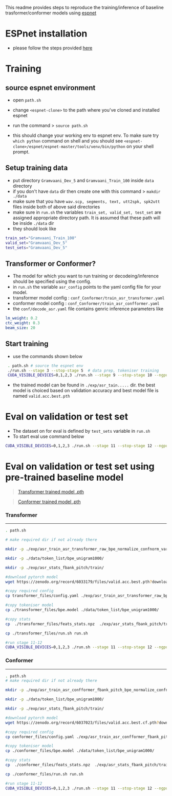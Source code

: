 
This readme provides steps to reproduce the training/inference of baseline trasformer/conformer models using [espnet](https://github.com/espnet/espnet)


# ESPnet installation
* please follow the steps provided [here](https://espnet.github.io/espnet/installation.html#step-2-installation-espnet)

# Training

## source espnet environment

* open `path.sh` 
* change `<espnet-clone>` to the path where you've cloned and installed espnet
* run the command > `source path.sh`

* this should change your working env to espnet env. To make sure try `which python` command on shell and you should see  `<espnet-clone>/espnet/espnet-master/tools/venv/bin/python` on your shell prompt. 

## Setup training data

* put directory `Gramvaani_Dev_5` and `Gramvaani_Train_100` inside `data` directory 
* if you don't have  `data` dir then create one with this command > `makdir ./data`
* make sure that you have `wav.scp, segments, text, utt2spk, spk2utt` files inside both of above said directories
* make sure in `run.sh`  the variables `train_set, valid_set, test_set` are assigned appropriate directory path. It is assumed that these path will be inside `./data` dir
* they should look like
 ```bash
train_set="Gramvaani_Train_100" 
valid_set="Gramvaani_Dev_5" 
test_sets="Gramvaani_Dev_5"
```

## Transformer or Conformer?

* The model for which you want to run training or decodeing/inference should be specified using the config.
* in `run.sh` the variable `asr_config` points to the yaml config file for your model.
* transformer model config : `conf_Conformer/train_asr_transformer.yaml`
* conformer model config : `conf_Conformer/train_asr_confformer.yaml`
* the `conf/decode_asr.yaml` file contains genric inference parameters like
```yaml
lm_weight: 0.2
ctc_weight: 0.3
beam_size: 20
```

## Start training

* use the commands shown below
```bash
 . path.sh # source the espnet env 
 ./run.sh --stage 3 --stop-stage 5  # data prep, tokeniser training
 CUDA_VISIBLE_DEVICES=0,1,2,3 ./run.sh --stage 9 --stop-stage 10 --ngpu 4 # for a machine where 4 gpus are avilable. you can change CUDA_VISIBLE_DEVICES and --ngpu as per your own setup
```
* the trained model can be found in `./exp/asr_tain.....` dir. the best model is choiced based on validation accuracy and best model file is named  `valid.acc.best.pth`

# Eval on validation or test set

* The dataset on for eval is defined by `test_sets` variable in  `run.sh`
* To start eval use command below
```bash
CUDA_VISIBLE_DEVICES=0,1,2,3 ./run.sh --stage 11 --stop-stage 12 --ngpu 4 # stage 11 to 12 for decoding/eval
```

# Eval on validation or test set using pre-trained baseline model
> [Transformer trained model .pth](https://zenodo.org/record/6033179/files/valid.acc.best.pth?download=1)

> [Conformer trained model .pth](https://zenodo.org/record/6037023/files/valid.acc.best.cf.pth?download=1)


### Transformer
*******
```bash
. path.sh

# make required dir if not already there

mkdir -p ./exp/asr_train_asr_transformer_raw_bpe_normalize_confnorm_varsFalse/

mkdir -p ./data/token_list/bpe_unigram1000/

mkdir -p ./exp/asr_stats_fbank_pitch/train/

#download pytorch model
wget https://zenodo.org/record/6033179/files/valid.acc.best.pth?download=1 -P ./exp/asr_train_asr_transformer_raw_bpe_normalize_confnorm_varsFalse/valid.acc.best.pth

#copy required config 
cp transformer_files/config.yaml ./exp/asr_train_asr_transformer_raw_bpe_normalize_confnorm_varsFalse/

#copy tokeniser model
cp ./transformer_files/bpe.model ./data/token_list/bpe_unigram1000/

#copy stats
cp  ./transformer_files/feats_stats.npz  ./exp/asr_stats_fbank_pitch/train/

cp ./transformer_files/run.sh run.sh

#run stage 11-12
CUDA_VISIBLE_DEVICES=0,1,2,3 ./run.sh --stage 11 --stop-stage 12 --ngpu 4

```

### Conformer
********
```bash
. path.sh
# make required dir if not already there

mkdir -p ./exp/asr_train_asr_confformer_fbank_pitch_bpe_normalize_confnorm_varsFalse

mkdir -p ./data/token_list/bpe_unigram1000/

mkdir -p ./exp/asr_stats_fbank_pitch/train/

#download pytorch model
wget https://zenodo.org/record/6037023/files/valid.acc.best.cf.pth?download=1 -P ./exp/asr_train_asr_confformer_fbank_pitch_bpe_normalize_confnorm_varsFalse/valid.acc.best.pth

#copy required config 
cp conformer_files/config.yaml ./exp/asr_train_asr_confformer_fbank_pitch_bpe_normalize_confnorm_varsFalse/

#copy tokeniser model
cp ./conformer_files/bpe.model ./data/token_list/bpe_unigram1000/

#copy stats
cp  ./conformer_files/feats_stats.npz  ./exp/asr_stats_fbank_pitch/train/

cp ./conformer_files/run.sh run.sh

#run stage 11-12
CUDA_VISIBLE_DEVICES=0,1,2,3 ./run.sh --stage 11 --stop-stage 12 --ngpu 4
```